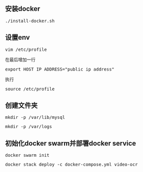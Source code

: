 ## 安装docker

<pre>./install-docker.sh</pre>

## 设置env

<pre>vim /etc/profile</pre>

在最后增加一行
<pre>export HOST_IP_ADDRESS="public_ip_address"</pre>

执行
<pre>source /etc/profile</pre>

## 创建文件夹
<pre>mkdir -p /var/lib/mysql</pre>
<pre>mkdir -p /var/logs</pre>

## 初始化docker swarm并部署docker service
<pre>docker swarm init</pre>
<pre>docker stack deploy -c docker-compose.yml video-ocr</pre>
